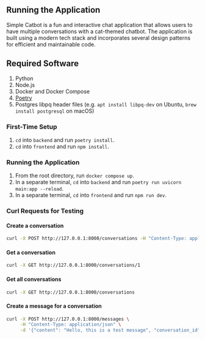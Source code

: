 ## Running the Application

Simple Catbot is a fun and interactive chat application that allows users to have multiple conversations with a cat-themed chatbot. The application is built using a modern tech stack and incorporates several design patterns for efficient and maintainable code.

## Required Software

1. Python
2. Node.js
3. Docker and Docker Compose
4. [Poetry](https://python-poetry.org/docs/#installation)
5. Postgres libpq header files (e.g. `apt install libpq-dev` on Ubuntu, `brew install postgresql` on macOS)

### First-Time Setup

1. `cd` into `backend` and run `poetry install`.
2. `cd` into `frontend` and run `npm install`.

### Running the Application

1. From the root directory, run `docker compose up`.
2. In a separate terminal, `cd` into `backend` and run `poetry run uvicorn main:app --reload`.
3. In a separate terminal, `cd` into `frontend` and run `npm run dev`.

### Curl Requests for Testing
#### Create a conversation
```bash
curl -X POST http://127.0.0.1:8000/conversations -H "Content-Type: application/json"
```
#### Get a conversation
```bash
curl -X GET http://127.0.0.1:8000/conversations/1
```

#### Get all conversations
```bash
curl -X GET http://127.0.0.1:8000/conversations
```

#### Create a message for a conversation
```bash
curl -X POST http://127.0.0.1:8000/messages \
     -H "Content-Type: application/json" \
     -d '{"content": "Hello, this is a test message", "conversation_id": 1}'
```